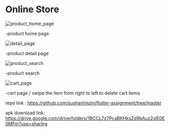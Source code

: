 # Online Store

![product_home_page](https://github.com/sushantmzjn/flutter-assignment/assets/37867934/66c5bacb-6689-4d5f-bad2-45a2ea4a0148)

-product home page

![detail_page](https://github.com/sushantmzjn/flutter-assignment/assets/37867934/b3c7859d-e10d-48a6-bf32-f80598f590eb)


-product detail page


![product_search](https://github.com/sushantmzjn/flutter-assignment/assets/37867934/d963f13a-0d47-436e-b38b-679c5cf3fb66)

-product search


![cart_page](https://github.com/sushantmzjn/flutter-assignment/assets/37867934/3a4c17d7-d679-4247-8475-ca91e9f6566e)

-cart page / swipe the item from right to left to delete cart items



repo link : https://github.com/sushantmzjn/flutter-assignment/tree/master

apk download link: https://drive.google.com/drive/folders/1BCCL7z7PcaBKHksZd9bAuz2xlE0E0MFm?usp=sharing
